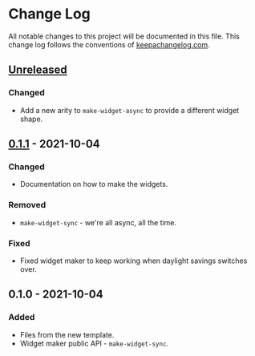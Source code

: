 # Change Log
All notable changes to this project will be documented in this file. This change log follows the conventions of [keepachangelog.com](http://keepachangelog.com/).

## [Unreleased]
### Changed
- Add a new arity to `make-widget-async` to provide a different widget shape.

## [0.1.1] - 2021-10-04
### Changed
- Documentation on how to make the widgets.

### Removed
- `make-widget-sync` - we're all async, all the time.

### Fixed
- Fixed widget maker to keep working when daylight savings switches over.

## 0.1.0 - 2021-10-04
### Added
- Files from the new template.
- Widget maker public API - `make-widget-sync`.

[Unreleased]: https://github.com/your-name/dragon-cave/compare/0.1.1...HEAD
[0.1.1]: https://github.com/your-name/dragon-cave/compare/0.1.0...0.1.1
